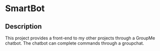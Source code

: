 # SmartBot

## Description
This project provides a front-end to my other projects through a GroupMe chatbot. The chatbot can complete commands through a groupchat.

 





